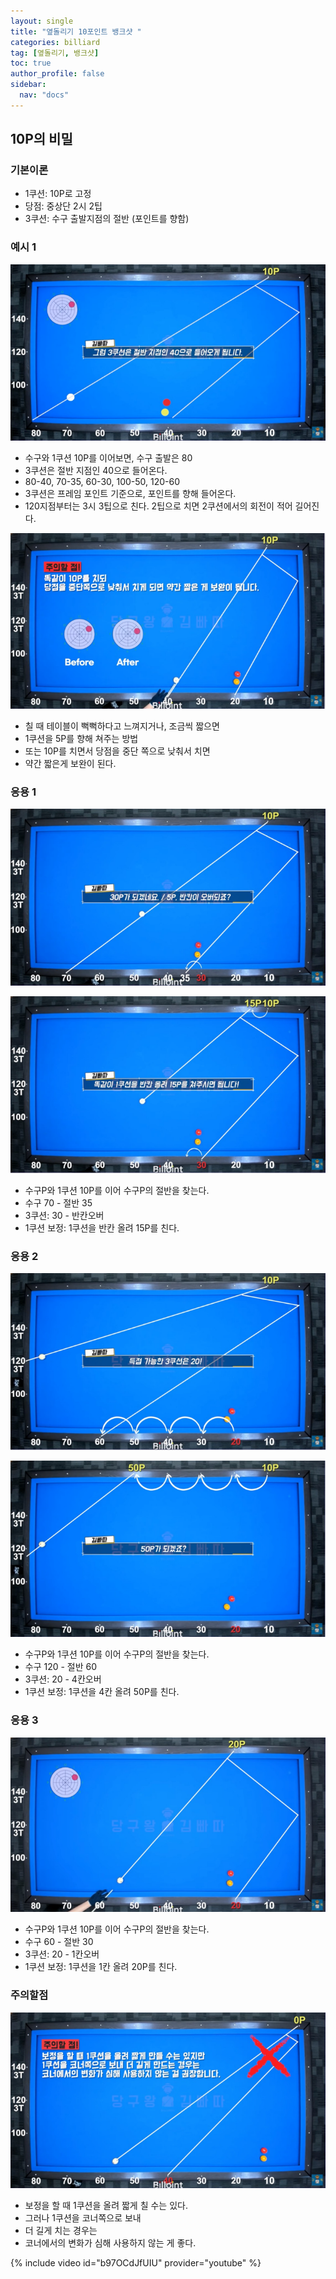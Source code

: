 ```yaml
---
layout: single
title: "옆돌리기 10포인트 뱅크샷 "
categories: billiard
tag: [옆돌리기, 뱅크샷] 
toc: true
author_profile: false
sidebar:
  nav: "docs"
---
```


## 10P의 비밀

### 기본이론
- 1쿠션: 10P로 고정
- 당점: 중상단 2시 2팁
- 3쿠션: 수구 출발지점의 절반 (포인트를 향함)

### 예시 1
[![옆돌리기 10P 뱅크샷](/images/옆돌리기_10P_예시1.png)](/images/옆돌리기_10P_예시1.png)
- 수구와 1쿠션 10P를 이어보면, 수구 출발은 80
- 3쿠션은 절반 지점인 40으로 들어온다.
- 80-40, 70-35, 60-30, 100-50, 120-60
- 3쿠션은 프레임 포인트 기준으로, 포인트를 향해 들어온다.
- 120지점부터는 3시 3팁으로 친다. 2팁으로 치면 2쿠션에서의 회전이 적어 길어진다.

[![옆돌리기 10P 뱅크샷](/images/옆돌리기_10P_예시2.png)](/images/옆돌리기_10P_예시2.png)
- 칠 때 테이블이 뻑뻑하다고 느껴지거나, 조금씩 짧으면
- 1쿠션을 5P를 향해 쳐주는 방법
- 또는 10P를 치면서 당점을 중단 쪽으로 낮춰서 치면
- 약간 짧은게 보완이 된다.

### 응용 1
[![옆돌리기 10P 뱅크샷 응용 1](/images/옆돌리기_10P_응용1-1.png)](/images/옆돌리기_10P_응용1-1.png)

[![옆돌리기 10P 뱅크샷 응용 1](/images/옆돌리기_10P_응용1-2.png)](/images/옆돌리기_10P_응용1-2.png)
- 수구P와 1쿠션 10P를 이어 수구P의 절반을 찾는다.
- 수구 70 - 절반 35
- 3쿠션: 30 - 반칸오버
- 1쿠션 보정: 1쿠션을 반칸 올려 15P를 친다.

### 응용 2
[![옆돌리기 10P 뱅크샷 응용 2](/images/옆돌리기_10P_응용2-1.png)](/images/옆돌리기_10P_응용2-1.png)

[![옆돌리기 10P 뱅크샷 응용 2](/images/옆돌리기_10P_응용2-2.png)](/images/옆돌리기_10P_응용2-2.png)
- 수구P와 1쿠션 10P를 이어 수구P의 절반을 찾는다.
- 수구 120 - 절반 60
- 3쿠션: 20 - 4칸오버
- 1쿠션 보정: 1쿠션을 4칸 올려 50P를 친다.

### 응용 3
[![옆돌리기 10P 뱅크샷 응용 3](/images/옆돌리기_10P_응용3.png)](/images/옆돌리기_10P_응용3.png)
- 수구P와 1쿠션 10P를 이어 수구P의 절반을 찾는다.
- 수구 60 - 절반 30
- 3쿠션: 20 - 1칸오버
- 1쿠션 보정: 1쿠션을 1칸 올려 20P를 친다.

### 주의할점
[![옆돌리기 10P 뱅크샷 주의](/images/옆돌리기_10P_주의.png)](/images/옆돌리기_10P_주의.png)
- 보정을 할 때 1쿠션을 올려 짧게 칠 수는 있다.
- 그러나 1쿠션을 코너쪽으로 보내
- 더 길게 치는 경우는
- 코너에서의 변화가 심해 사용하지 않는 게 좋다.

{% include video id="b97OCdJfUIU" provider="youtube" %}
